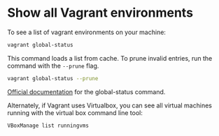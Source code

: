 # Show all Vagrant environments

To see a list of vagrant environments on your machine:

```bash
vagrant global-status
```

This command loads a list from cache. To prune invalid entries, run the command with the `--prune` flag.

```bash
vagrant global-status --prune
```
[Official documentation](https://www.vagrantup.com/docs/cli/global-status.html) for the global-status command.

Alternately, if Vagrant uses Virtualbox, you can see all virtual machines running with the virtual box command line tool:

```bash
VBoxManage list runningvms
```

